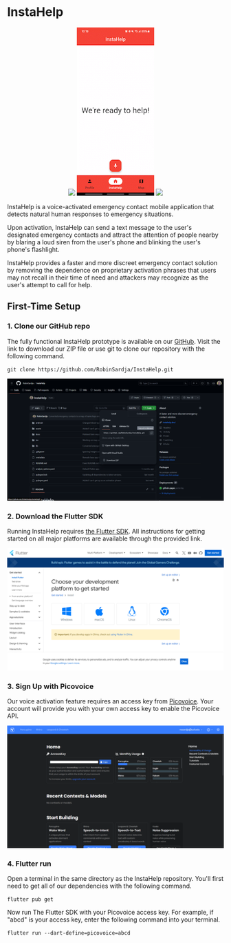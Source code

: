 # InstaHelp

<p align="center">
    <img src="docs/img/8355c983889916b2.gif">
    <img src="docs/img/4e729f4a05f2a30d.gif">
    <img src="docs/img/2d43d366b2e5aca4.gif">
</p>

InstaHelp is a voice-activated emergency contact mobile application that detects natural human responses to emergency situations.

Upon activation, InstaHelp can send a text message to the user's designated emergency contacts and attract the attention of people nearby by blaring a loud siren from the user's phone and blinking the user's phone's flashlight.

InstaHelp provides a faster and more discreet emergency contact solution by removing the dependence on proprietary activation phrases that users may not recall in their time of need and attackers may recognize as the user's attempt to call for help.

## First-Time Setup

### 1. Clone our GitHub repo

The fully functional InstaHelp prototype is available on our [GitHub](https://github.com/RobinSardja/InstaHelp). Visit the link to download our ZIP file or use git to clone our repository with the following command.
```console
git clone https://github.com/RobinSardja/InstaHelp.git
```

<img src="docs/img/a4964857b98b0381.png">

### 2. Download the Flutter SDK

Running InstaHelp requires [the Flutter SDK](https://docs.flutter.dev/get-started/install). All instructions for getting started on all major platforms are available through the provided link.

<img src="docs/img/7ad57a27c285ca06.png">

### 3. Sign Up with Picovoice

Our voice activation feature requires an access key from [Picovoice](https://console.picovoice.ai/signup). Your account will provide you with your own access key to enable the Picovoice API.

<img src="docs/img/f889ed04769bf395.png">

### 4. Flutter run

Open a terminal in the same directory as the InstaHelp repository. You'll first need to get all of our dependencies with the following command.

```console
flutter pub get
```

Now run The Flutter SDK with your Picovoice access key. For example, if "abcd" is your access key, enter the following command into your terminal.
```console
flutter run --dart-define=picovoice=abcd
```
